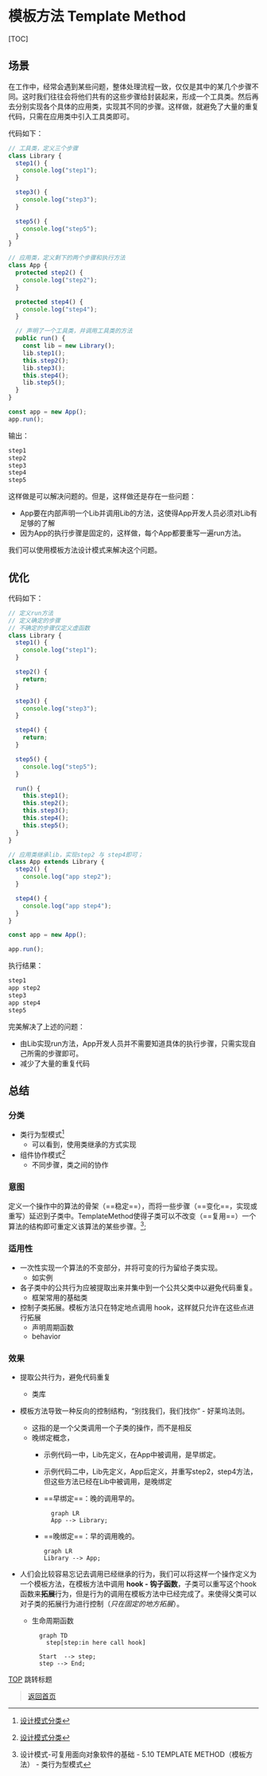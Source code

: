 # 模板方法 Template Method

[TOC]

## 场景

在工作中，经常会遇到某些问题，整体处理流程一致，仅仅是其中的某几个步骤不同。这时我们往往会将他们共有的这些步骤给封装起来，形成一个工具类。然后再去分别实现各个具体的应用类，实现其不同的步骤。这样做，就避免了大量的重复代码，只需在应用类中引入工具类即可。

代码如下：

~~~ts
// 工具类，定义三个步骤
class Library {
  step1() {
    console.log("step1");
  }

  step3() {
    console.log("step3");
  }

  step5() {
    console.log("step5");
  }
}

// 应用类，定义剩下的两个步骤和执行方法
class App {
  protected step2() {
    console.log("step2");
  }

  protected step4() {
    console.log("step4");
  }

  // 声明了一个工具类，并调用工具类的方法
  public run() {
    const lib = new Library();
    lib.step1();
    this.step2();
    lib.step3();
    this.step4();
    lib.step5();
  }
}

const app = new App();
app.run();
~~~

输出：

~~~ps
step1
step2
step3
step4
step5
~~~

这样做是可以解决问题的。但是，这样做还是存在一些问题：

- App要在内部声明一个Lib并调用Lib的方法，这使得App开发人员必须对Lib有足够的了解
- 因为App的执行步骤是固定的，这样做，每个App都要重写一遍run方法。

我们可以使用模板方法设计模式来解决这个问题。

## 优化

代码如下：

~~~ts
// 定义run方法
// 定义确定的步骤
// 不确定的步骤仅定义虚函数
class Library {
  step1() {
    console.log("step1");
  }

  step2() {
    return;
  }

  step3() {
    console.log("step3");
  }

  step4() {
    return;
  }

  step5() {
    console.log("step5");
  }

  run() {
    this.step1();
    this.step2();
    this.step3();
    this.step4();
    this.step5();
  }
}

// 应用类继承lib，实现step2 与 step4即可；
class App extends Library {
  step2() {
    console.log("app step2");
  }

  step4() {
    console.log("app step4");
  }
}

const app = new App();

app.run();
~~~

执行结果：

~~~ps
step1
app step2
step3
app step4
step5
~~~

完美解决了上述的问题：

- 由Lib实现run方法，App开发人员并不需要知道具体的执行步骤，只需实现自己所需的步骤即可。
- 减少了大量的重复代码

## 总结

### 分类

- 类行为型模式[^2]
  - 可以看到，使用类继承的方式实现
- 组件协作模式[^2]
  - 不同步骤，类之间的协作

### 意图

定义一个操作中的算法的骨架（==稳定==），而将一些步骤（==变化==，实现或重写）延迟到子类中。TemplateMethod使得子类可以不改变（==复用==）一个算法的结构即可重定义该算法的某些步骤。[^1];

### 适用性

- 一次性实现一个算法的不变部分，并将可变的行为留给子类实现。
  - 如实例
- 各子类中的公共行为应被提取出来并集中到一个公共父类中以避免代码重复。
  - 框架常用的基础类
- 控制子类拓展。模板方法只在特定地点调用 hook，这样就只允许在这些点进行拓展
  - 声明周期函数
  - behavior

### 效果

- 提取公共行为，避免代码重复
  - 类库
- 模板方法导致一种反向的控制结构，“别找我们，我们找你” - 好莱坞法则。
  - 这指的是一个父类调用一个子类的操作，而不是相反
  - 晚绑定概念，
    - 示例代码一中，Lib先定义，在App中被调用，是早绑定。
    - 示例代码二中，Lib先定义，App后定义，并重写step2，step4方法，但这些方法已经在Lib中被调用，是晚绑定
    - ==早绑定==：晚的调用早的。

      ~~~mermaid
        graph LR
        App --> Library;
      ~~~

    - ==晚绑定==：早的调用晚的。

        ~~~mermaid
        graph LR
        Library --> App;
        ~~~

- 人们会比较容易忘记去调用已经继承的行为，我们可以将这样一个操作定义为一个模板方法，在模板方法中调用 **hook - 钩子函数**，子类可以重写这个hook函数来**拓展**行为，但是行为的调用在模板方法中已经完成了。来使得父类可以对子类的拓展行为进行控制（*只在固定的地方拓展*）。
  - 生命周期函数

    ~~~mermaid
      graph TD
        step[step:in here call hook]

      Start  --> step;
      step --> End;
    ~~~

[TOP](#title-home) 跳转标题

> [返回首页](/index.html)

[^1]: 设计模式-可复用面向对象软件的基础 - 5.10 TEMPLATE METHOD（模板方法） - 类行为型模式
[^2]: [设计模式分类](./page/degisn_patterns-2.5.html)